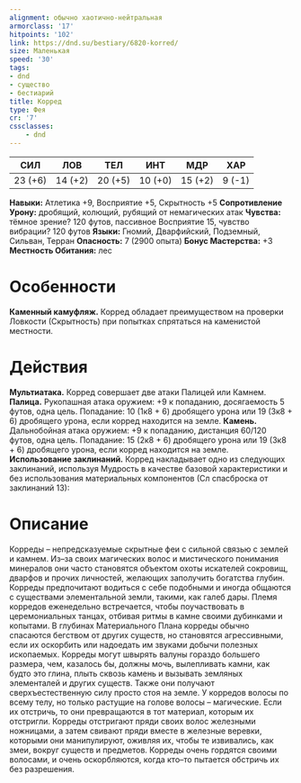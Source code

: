 ```yaml
---
alignment: обычно хаотично-нейтральная
armorclass: '17'
hitpoints: '102'
link: https://dnd.su/bestiary/6820-korred/
size: Маленькая
speed: '30'
tags:
- dnd
- существо
- бестиарий
title: Корред
type: Фея
cr: '7'
cssclasses:
    - dnd
---
```



| СИЛ | ЛОВ | ТЕЛ | ИНТ | МДР | ХАР |
|---|---|---|---|---|---|
| 23 (+6) | 14 (+2) | 20 (+5) | 10 (+0) | 15 (+2) | 9 (-1) |
**Навыки:** Атлетика +9, Восприятие +5, Скрытность +5
**Сопротивление Урону:** дробящий, колющий, рубящий от немагических атак
**Чувства:** тёмное зрение? 120 футов, пассивное Восприятие 15, чувство вибрации? 120 футов
**Языки:** Гномий, Дварфийский, Подземный, Сильван, Терран
**Опасность:** 7 (2900 опыта)
**Бонус Мастерства:** +3
**Местность Обитания:** лес


# Особенности
**Каменный камуфляж.** Корред обладает преимуществом на проверки Ловкости (Скрытность) при попытках спрятаться на каменистой местности.


# Действия
**Мультиатака.** Корред совершает две атаки Палицей или Камнем.
**Палица.** Рукопашная атака оружием: +9 к попаданию, досягаемость 5 футов, одна цель. Попадание: 10 (1к8 + 6) дробящего урона или 19 (3к8 + 6) дробящего урона, если корред находится на земле.
**Камень.** Дальнобойная атака оружием: +9 к попаданию, дистанция 60/120 футов, одна цель. Попадание: 15 (2к8 + 6) дробящего урона или 19 (3к8 + 6) дробящего урона, если корред находится на земле.
**Использование заклинаний.** Корред накладывает одно из следующих заклинаний, используя Мудрость в качестве базовой характеристики и без использования материальных компонентов (Сл спасброска от заклинаний 13):


# Описание
Корреды – непредсказуемые скрытные феи с сильной связью с землей и камнем. Из–за своих магических волос и мистического понимания минералов они часто становятся объектом охоты искателей сокровищ, дварфов и прочих личностей, желающих заполучить богатства глубин. Корреды предпочитают водиться с себе подобными и иногда общаются с существами элементальной земли, такими, как галеб дары. Племя корредов еженедельно встречается, чтобы поучаствовать в церемониальных танцах, отбивая ритмы в камне своими дубинками и копытами. В глубинах Материального Плана корреды обычно спасаются бегством от других существ, но становятся агрессивными, если их оскорбить или надоедать им звуками добычи полезных ископаемых. Корреды могут швырять валуны гораздо большего размера, чем, казалось бы, должны мочь, вылепливать камни, как будто это глина, плыть сквозь камень и вызывать земляных элементалей и других существ. Также они получают сверхъестественную силу просто стоя на земле.  У корредов волосы по всему телу, но только растущие на голове волосы – магические. Если их отстричь, то они превращаются в тот материал, которым их отстригли. Корреды отстригают пряди своих волос железными ножницами, а затем свивают пряди вместе в железные веревки, которыми они манипулируют, оживляя их, чтобы те извивались, как змеи, вокруг существ и предметов. Корреды очень гордятся своими волосами, и очень оскорбляются, когда кто–то пытается обстричь их без разрешения.
